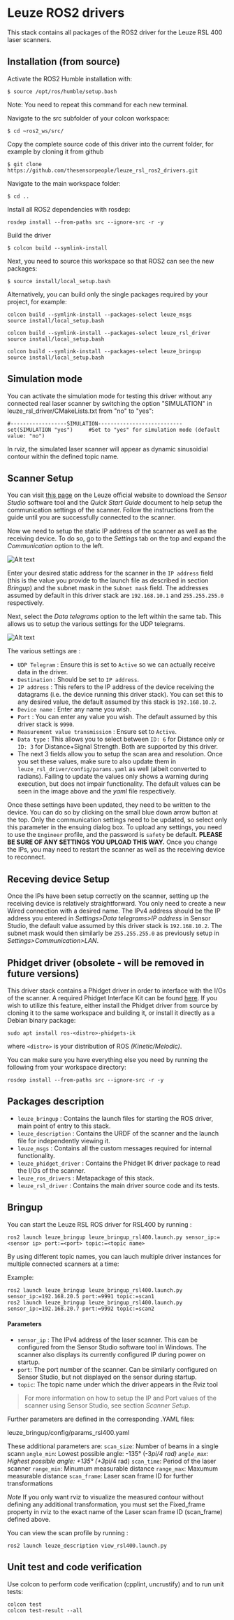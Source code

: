 # Leuze ROS2 drivers

This stack contains all packages of the ROS2 driver for the Leuze RSL 400 laser scanners.


## Installation (from source)

Activate the ROS2 Humble installation with:
```
$ source /opt/ros/humble/setup.bash
```
Note: You need to repeat this command for each new terminal.


Navigate to the src subfolder of your colcon workspace:
```
$ cd ~ros2_ws/src/
```

Copy the complete source code of this driver into the current folder, for example by cloning it from github
```
$ git clone https://github.com/thesensorpeople/leuze_rsl_ros2_drivers.git
```

Navigate to the main workspace folder:
```
$ cd ..
```

Install all ROS2 dependencies with rosdep:
```
rosdep install --from-paths src --ignore-src -r -y
```

Build the driver
```
$ colcon build --symlink-install
```

Next, you need to source this workspace so that ROS2 can see the new packages:
```
$ source install/local_setup.bash
```


Alternatively, you can build only the single packages required by your project, for example:
```
colcon build --symlink-install --packages-select leuze_msgs
source install/local_setup.bash

colcon build --symlink-install --packages-select leuze_rsl_driver
source install/local_setup.bash

colcon build --symlink-install --packages-select leuze_bringup
source install/local_setup.bash
```

## Simulation mode
You can activate the simulation mode for testing this driver without any connected real laser scanner by switching the option "SIMULATION" in leuze_rsl_driver/CMakeLists.txt from "no" to "yes":
```
#------------------SIMULATION---------------------------
set(SIMULATION "yes")     #Set to "yes" for simulation mode (default value: "no")
```

In rviz, the simulated laser scanner will appear as dynamic sinusoidial contour within the defined topic name.


## Scanner Setup

You can visit [this page](https://www.leuze.com/en/deutschland/produkte/produkte_fuer_die_arbeitssicherheit/optoelektronische_sicherheits_sensoren/sicherheits_laserscanner/rsl_4_5/selector.php?supplier_aid=53800144&grp_id=1411040450707&lang=eng#{%22tab%22:%223%22}) on the Leuze official website to download the *Sensor Studio* software tool and the *Quick Start Guide* document to help setup the communication settings of the scanner. Follow the instructions from the guide until you are successfully connected to the scanner.   

Now we need to setup the static IP address of the scanner as well as the receiving device. To do so, go to the *Settings* tab on the top and expand the *Communication* option to the left.   

![Alt text](leuze_description/doc/SensorStudio_IP1.PNG?raw=true "IP Settings")

Enter your desired static address for the scanner in the `IP address` field (this is the value you provide to the launch file as described in section *Bringup*) and the subnet mask in the `Subnet mask` field. The addresses assumed by default in this driver stack are `192.168.10.1` and `255.255.255.0` respectively.

Next, select the *Data telegrams* option to the left within the same tab. This allows us to setup the various settings for the UDP telegrams.   

![Alt text](leuze_description/doc/SensorStudio_IP2.PNG?raw=true "UDP Settings")

The various settings are :
* `UDP Telegram` : Ensure this is set to `Active` so we can actually receive data in the driver.   
* `Destination` : Should be set to `IP address`.   
* `IP address` : This refers to the IP address of the device receiving the datagrams (i.e. the device running this driver stack). You can set this to any desired value, the default assumed by this stack is `192.168.10.2`.  
* `Device name` : Enter any name you wish.   
* `Port` : You can enter any value you wish. The default assumed by this driver stack is `9990`.   
* `Measurement value transmission` : Ensure set to `Active`.   
* `Data type` : This allows you to select between `ID: 6` for Distance only or `ID: 3` for Distance+Signal Strength. Both are supported by this driver.
* The next 3 fields allow you to setup the scan area and resolution. Once you set these values, make sure to also update them in `leuze_rsl_driver/config/params.yaml` as well (albeit converted to radians). Failing to update the values only shows a warning during execution, but does not impair functionality. The default values can be seen in the image above and the *yaml* file respectively.


Once these settings have been updated, they need to be written to the device. You can do so by clicking on the small blue down arrow button at the top. Only the communication settings need to be updated, so select only this parameter in the ensuing dialog box. To upload any settings, you need to use the `Engineer` profile, and the password is `safety` be default. **PLEASE BE SURE OF ANY SETTINGS YOU UPLOAD THIS WAY.** Once you change the IPs, you may need to restart the scanner as well as the receiving device to reconnect.

## Receving device Setup

Once the IPs have been setup correctly on the scanner, setting up the receiving device is relatively straightforward. You only need to create a new Wired connection with a desired name. The IPv4 address should be the IP address you entered in *Settings>Data telegrams>IP address* in Sensor Studio, the default value assumed by this driver stack is `192.168.10.2`. The subnet mask would then similarly be `255.255.255.0` as previously setup in *Settings>Communication>LAN*.

## Phidget driver (obsolete - will be removed in future versions)

This driver stack contains a Phidget driver in order to interface with the I/Os of the scanner. A required Phidget Interface Kit can be found [here](https://github.com/ros-drivers/phidgets_drivers). If you wish to utilize this feature, either install the Phidget driver from source by cloning it to the same workspace and building it, or install it directly as a Debian binary package:   

```
sudo apt install ros-<distro>-phidgets-ik
```
where `<distro>` is your distribution of ROS *(Kinetic/Melodic)*.   

You can make sure you have everything else you need by running the following from your workspace directory:   
```
rosdep install --from-paths src --ignore-src -r -y
```    

## Packages description
- `leuze_bringup` : Contains the launch files for starting the ROS driver, main point of entry to this stack.   
- `leuze_description` : Contains the URDF of the scanner and the launch file for independently viewing it.   
- `leuze_msgs` : Contains all the custom messages required for internal functionality.  
- `leuze_phidget_driver` : Contains the Phidget IK driver package to read the I/Os of the scanner.   
- `leuze_ros_drivers` : Metapackage of this stack.   
- `leuze_rsl_driver` : Contains the main driver source code and its tests.   

## Bringup
You can start the Leuze RSL ROS driver for RSL400 by running :
```
ros2 launch leuze_bringup leuze_bringup_rsl400.launch.py sensor_ip:=<sensor ip> port:=<port> topic:=<topic name>
```

By using different topic names, you can lauch multiple driver instances for multiple connected scanners at a time:

Example:
```
ros2 launch leuze_bringup leuze_bringup_rsl400.launch.py sensor_ip:=192.168.20.5 port:=9991 topic:=scan1
ros2 launch leuze_bringup leuze_bringup_rsl400.launch.py sensor_ip:=192.168.20.7 port:=9992 topic:=scan2
```

#### Parameters
 - `sensor_ip` : The IPv4 address of the laser scanner. This can be configured from the Sensor Studio software tool in Windows. The scanner also displays its currently configured IP during power on startup.   
- `port`: The port number of the scanner. Can be similarly configured on Sensor Studio, but not displayed on the sensor during startup.
- `topic`: The topic name under which the driver appears in the Rviz tool 

> For more information on how to setup the IP and Port values of the scanner using Sensor Studio, see section *Scanner Setup*. 

Further parameters are defined in the corresponding .YAML files:

leuze_bringup/config/params_rsl400.yaml

These additional parameters are:
    `scan_size`:  Number of beams in a single scann
    `angle_min`:  Lowest possible angle: -135° (-3*pi/4 rad)
    `angle_max`:  Highest possible angle: +135° (+3*pi/4 rad)
    `scan_time`:  Period of the laser scanner
    `range_min`:  Minumum measurable distance
    `range_max`:  Maxumum measurable distance
    `scan_frame`: Laser scan frame ID for further transformations

*Note*
If you only want rviz to visualize the measured contour without defining any additional transformation, you must set the Fixed_frame property in rviz to the exact name of the Laser scan frame ID (scan_frame) defined above.

You can view the scan profile by running :   
```
ros2 launch leuze_description view_rsl400.launch.py
```


## Unit test and code verification
Use colcon to perform code verification (cpplint, uncrustify) and to run unit tests:
```
colcon test
colcon test-result --all
```